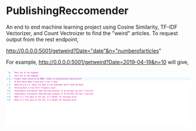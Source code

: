 # PublishingReccomender
An end to end machine learning project using Cosine Similarity, TF-IDF Vectorizer, and Count Vectroizer to find the "weird" articles.
To request output from the rest endpoint, 

http://0.0.0.0:5001/getweird?Date="date"&n="numberofarticles" 

For example, http://0.0.0.0:5001/getweird?Date=2019-04-19&n=10 will give, 

<img src='pic.png' title='Video Walkthrough' width='' alt='Video Walkthrough' />




